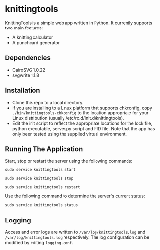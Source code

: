 # knittingtools

KnittingTools is a simple web app written in Python. It currently supports two main features:
* A knitting calculator
* A punchcard generator

## Dependencies
* CairoSVG 1.0.22
* svgwrite 1.1.8

## Installation
* Clone this repo to a local directory.
* If you are installing to a Linux platform that supports chkconfig, copy `./bin/knittingtools-chkconfig` to the location appropriate for your Linux distribution (usually /etc/rc.d/init.d/knittingtools).
* Edit the init script to reflect the appropriate locations for the lock file, python executable, server.py script and PID file. Note that the app has only been tested using the supplied virtual environment.

## Running The Application
Start, stop or restart the server using the following commands:

`sudo service knittingtools start`

`sudo service knittingtools stop`

`sudo service knittingtools restart`

Use the following command to determine the server's current status:

`sudo service knittingtools status`

## Logging
Access and error logs are written to `/var/log/knittingtools.log` and `/var/log/knittingtools.log` respectively. The log configuration can be modified by editing `logging.conf`.
